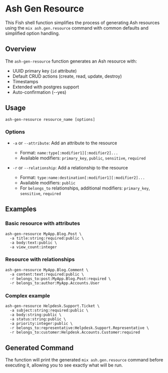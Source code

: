 # Ash Gen Resource

This Fish shell function simplifies the process of generating Ash resources using the `mix ash.gen.resource` command with common defaults and simplified option handling.

## Overview

The `ash-gen-resource` function generates an Ash resource with:

- UUID primary key (`id` attribute)
- Default CRUD actions (create, read, update, destroy)
- Timestamps
- Extended with postgres support
- Auto-confirmation (--yes)

## Usage

```fish
ash-gen-resource resource_name [options]
```

### Options

- `-a` or `--attribute`: Add an attribute to the resource

  - Format: `name:type[:modifier1][:modifier2]...`
  - Available modifiers: `primary_key`, `public`, `sensitive`, `required`

- `-r` or `--relationship`: Add a relationship to the resource
  - Format: `type:name:destination[:modifier1][:modifier2]...`
  - Available modifiers: `public`
  - For `belongs_to` relationships, additional modifiers: `primary_key`, `sensitive`, `required`

## Examples

### Basic resource with attributes

```fish
ash-gen-resource MyApp.Blog.Post \
  -a title:string:required:public \
  -a body:text:public \
  -a view_count:integer
```

### Resource with relationships

```fish
ash-gen-resource MyApp.Blog.Comment \
  -a content:text:required:public \
  -r belongs_to:post:MyApp.Blog.Post:required \
  -r belongs_to:author:MyApp.Accounts.User
```

### Complex example

```fish
ash-gen-resource Helpdesk.Support.Ticket \
  -a subject:string:required:public \
  -a body:string:public \
  -a status:string:public \
  -a priority:integer:public \
  -r belongs_to:representative:Helpdesk.Support.Representative \
  -r belongs_to:customer:Helpdesk.Accounts.Customer:required
```

## Generated Command

The function will print the generated `mix ash.gen.resource` command before executing it, allowing you to see exactly what will be run.
